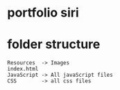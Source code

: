 # portfolio siri

# folder structure
    Resources  -> Images 
    index.html
    JavaScript -> All javaScript files
    CSS        -> all css files